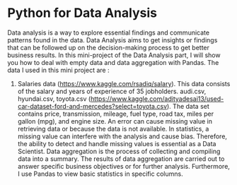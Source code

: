 # Python for Data Analysis

Data analysis is a way to explore essential findings and communicate patterns found in the data. Data Analysis aims to get insights or findings that can be followed up on the decision-making process to get better business results. In this mini-project of the Data Analysis part, I will show you how to deal with empty data and data aggregation with Pandas. 
The data I used in this mini project are :
1. Salaries data (https://www.kaggle.com/rsadiq/salary). This data consists of the salary and years of experience of 35 jobholders. 
audi.csv, hyundai.csv, toyota.csv (https://www.kaggle.com/adityadesai13/used-car-dataset-ford-and-mercedes?select=toyota.csv). The data set contains price, transmission, mileage, fuel type, road tax, miles per gallon (mpg), and engine size.
An error can cause missing value in retrieving data or because the data is not available. In statistics, a missing value can interfere with the analysis and cause bias. Therefore, the ability to detect and handle missing values is essential as a Data Scientist. Data aggregation is the process of collecting and compiling data into a summary. The results of data aggregation are carried out to answer specific business objectives or for further analysis. Furthermore, I use Pandas to view basic statistics in specific columns.

